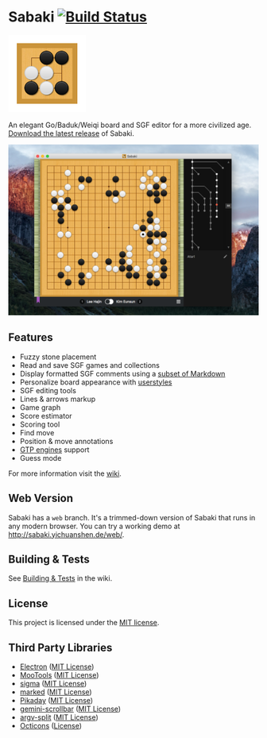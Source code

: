 # Sabaki [![Build Status](https://travis-ci.org/yishn/Sabaki.svg?branch=master)](https://travis-ci.org/yishn/Sabaki)

<img src="logo.png" width="156" height="156">

An elegant Go/Baduk/Weiqi board and SGF editor for a more civilized age. [Download the latest release](https://github.com/yishn/Sabaki/releases) of Sabaki.

![Screenshot](screenshot.png)

## Features

- Fuzzy stone placement
- Read and save SGF games and collections
- Display formatted SGF comments using a [subset of Markdown](https://github.com/yishn/Sabaki/wiki/Markdown-in-Sabaki)
- Personalize board appearance with [userstyles](https://github.com/yishn/Sabaki/wiki/Userstyles)
- SGF editing tools
- Lines & arrows markup
- Game graph
- Score estimator
- Scoring tool
- Find move
- Position & move annotations
- [GTP engines](https://github.com/yishn/Sabaki/wiki/Engines) support
- Guess mode

For more information visit the [wiki](https://github.com/yishn/Sabaki/wiki).

## Web Version

Sabaki has a `web` branch. It's a trimmed-down version of Sabaki that runs in any modern browser. You can try a working demo at http://sabaki.yichuanshen.de/web/.

## Building & Tests

See [Building & Tests](https://github.com/yishn/Sabaki/wiki/Building-&-Tests) in the wiki.

## License

This project is licensed under the [MIT license](https://github.com/yishn/Sabaki/blob/master/LICENSE.md).

## Third Party Libraries

* [Electron](http://electron.atom.io/)
  ([MIT License](https://github.com/atom/electron/blob/master/LICENSE))
* [MooTools](http://mootools.net/)
  ([MIT License](https://github.com/mootools/mootools-core/blob/master/Source/license.txt))
* [sigma](http://sigmajs.org/)
  ([MIT License](https://github.com/jacomyal/sigma.js/blob/master/LICENSE.txt))
* [marked](https://github.com/chjj/marked)
  ([MIT License](https://github.com/chjj/marked/blob/master/LICENSE))
* [Pikaday](https://github.com/dbushell/Pikaday)
  ([MIT License](https://github.com/dbushell/Pikaday/blob/master/LICENSE))
* [gemini-scrollbar](http://noeldelgado.github.io/gemini-scrollbar/)
  ([MIT License](https://github.com/noeldelgado/gemini-scrollbar/blob/master/LICENSE))
* [argv-split](https://github.com/kaelzhang/node-argv-split)
  ([MIT License](https://github.com/kaelzhang/node-argv-split/blob/master/LICENSE-MIT))
* [Octicons](https://octicons.github.com/)
  ([License](https://github.com/github/octicons/blob/master/LICENSE.txt))
